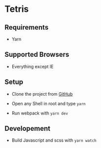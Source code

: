 # Tetris

## Requirements

- Yarn

## Supported Browsers

- Everything except IE

## Setup

- Clone the project from [GitHub](https://github.com/xNocken/tetris)
  
- Open any Shell in root and type ```yarn```
  
- Run webpack with ```yarn dev```

## Developement

- Build Javascript and scss with ```yarn watch```
